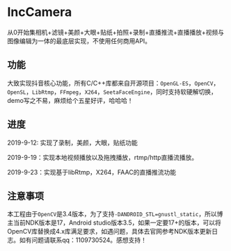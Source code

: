 # IncCamera
从0开始集相机+滤镜+美颜+大眼+贴纸+拍照+录制+直播推流+直播播放+视频与图像编辑为一体的最底层实现，不使用任何商用API。

## 功能
大致实现抖音核心功能，所有C/C++库都来自开源项目：`OpenGL-ES`，`OpenCV`，`OpenSL`，`LibRtmp`，`FFmpeg`，`X264`，`SeetaFaceEngine`，同时支持软硬解切换，demo写之不易，麻烦给个五星好评，哈哈哈！

## 进度
2019-9-12: 实现了录制，美颜，大眼，贴纸功能

2019-9-19：实现本地视频播放以及拖拽播放，rtmp/http直播流播放。

2019-9-23：实现基于libRtmp，X264，FAAC的直播推流功能

## 注意事项
本工程由于`OpenCV`是3.4版本，为了支持`-DANDROID_STL=gnustl_static`，所以博主当前NDK版本是17，Android studio版本3.5，如果一定要17+的版本，可以将OpenCV库替换成4.x库满足要求，如遇问题，具体去官网参考NDK版本更新日志。如有问题请联系qq：1109730524。感想支持！
